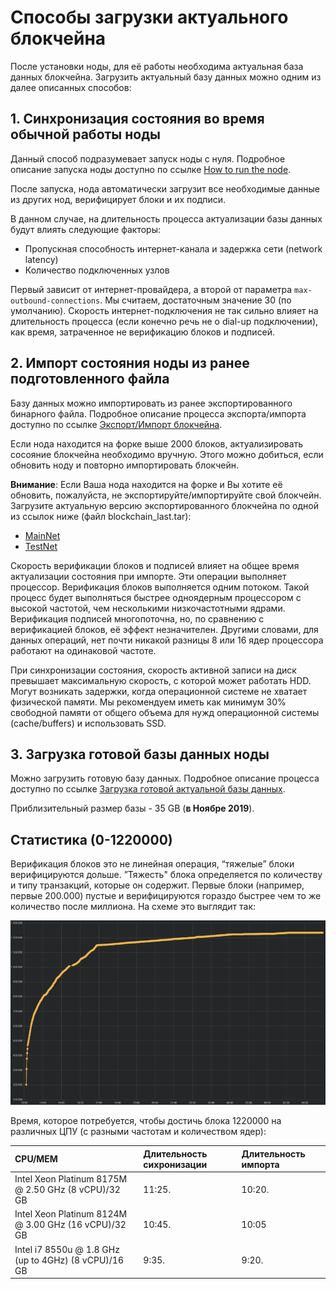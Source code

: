 # Способы загрузки актуального блокчейна

После установки ноды, для её работы необходима актуальная база данных блокчейна. Загрузить актуальный базу данных можно одним из далее описанных способов:

## 1. Синхронизация состояния во время обычной работы ноды

Данный способ подразумевает запуск ноды с нуля. Подробное описание запуска ноды доступно по ссылке [How to run the node](/en/waves-node/how-to-install-a-node/how-to-install-a-node).

После запуска, нода автоматически загрузит все необходимые данные из других нод, верифицирует блоки и их подписи.

В данном случае, на длительность процесса актуализации базы данных будут влиять следующие факторы:

* Пропускная способность интернет-канала и задержка сети (network latency)
* Количество подключенных узлов

Первый зависит от интернет-провайдера, а второй от параметра `max-outbound-connections`. Мы считаем, достаточным значение 30 (по умолчанию). Скорость интернет-подключения не так сильно влияет на длительность процесса (если конечно речь не о dial-up подключении), как время, затраченное не верификацию блоков и подписей.

## 2. Импорт состояния ноды из ранее подготовленного файла

Базу данных можно импортировать из ранее экспортированного бинарного файла. Подробное описание процесса экспорта/импорта доступно по ссылке [Экспорт/Импорт блокчейна](/ru/waves-node/options-for-getting-actual-blockchain/import-from-the-blockchain).

Если нода находится на форке выше 2000 блоков, актуализировать сосояние блокчейна необходимо вручную.
Этого можно добиться, если обновить ноду и повторно импортировать блокчейн.

**Внимание**: Если Ваша нода находится на форке и Вы хотите её обновить, пожалуйста, не экспортируйте/импортируйте свой блокчейн. Загрузите актуальную версию экспортированного блокчейна по одной из ссылок ниже (файл blockchain_last.tar):

* [MainNet](https://blockchain.wavesnodes.com/)
* [TestNet](http://blockchain-testnet.wavesnodes.com/)

Скорость верификации блоков и подписей влияет на общее время актуализации состояния при импорте. Эти операции выполняет процессор. Верификация блоков выполняется одним потоком. Такой процесс будет выполняться быстрее одноядерным процессором с высокой частотой, чем несколькими низкочастотными ядрами. Верификация подписей многопоточна, но, по сравнению с верификацией блоков, её эффект незначителен. Другими словами, для данных операций, нет почти никакой разницы 8 или 16 ядер процессора работают на одинаковой частоте.

При синхронизации состояния, скорость активной записи на диск превышает максимальную скорость, с которой может работать HDD. Могут возникать задержки, когда операционной системе не хватает физической памяти. Мы рекомендуем иметь как минимум 30% свободной памяти от общего объема для нужд операционной системы (cache/buffers) и использовать SSD.

## 3. Загрузка готовой базы данных ноды

Можно загрузить готовую базу данных. Подробное описание процесса доступно по ссылке [Загрузка готовой актуальной базы данных](/ru/waves-node/options-for-getting-actual-blockchain/state-downloading-and-applying).

Приблизительный размер базы - 35 GB (**в Ноябре 2019**).

## Статистика \(0-1220000\)

Верификация блоков это не линейная операция, “тяжелые” блоки верифицируются дольше. ”Тяжесть" блока определяется по количеству и типу транзакций, которые он содержит. Первые блоки (например, первые 200.000) пустые и верифицируются гораздо быстрее чем то же количество после миллиона. На схеме это выглядит так:

![1](./_assets/statistics_blocks_receiving.png)

Время, которое потребуется, чтобы достичь блока 1220000 на различных ЦПУ (с разными частотам и количеством ядер):

| CPU/MEM | Длительность сихронизации | Длительность импорта |
| :--- | :--- | :--- |
| Intel Xeon Platinum 8175M @ 2.50 GHz \(8 vCPU\)/32 GB | 11:25. | 10:20. |
| Intel Xeon Platinum 8124M @ 3.00 GHz \(16 vCPU\)/32 GB | 10:45. | 10:05 |
| Intel i7 8550u @ 1.8 GHz \(up to 4GHz\) \(8 vCPU\)/16 GB | 9:35. | 9:20. |

